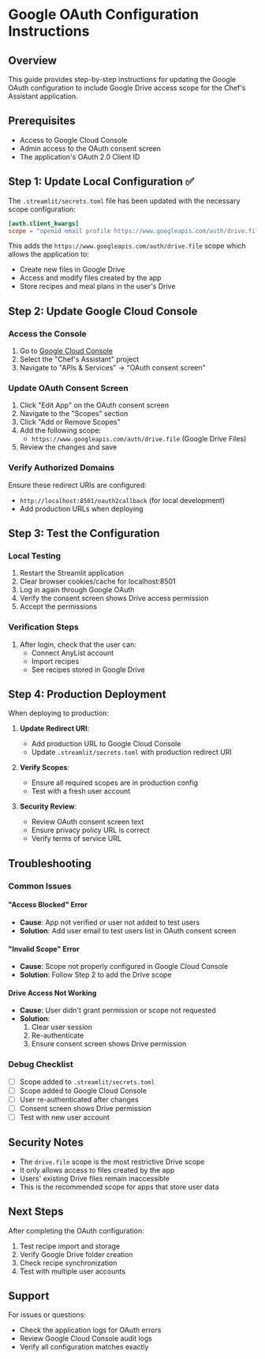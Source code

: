 # Google OAuth Configuration Instructions

## Overview
This guide provides step-by-step instructions for updating the Google OAuth configuration to include Google Drive access scope for the Chef's Assistant application.

## Prerequisites
- Access to Google Cloud Console
- Admin access to the OAuth consent screen
- The application's OAuth 2.0 Client ID

## Step 1: Update Local Configuration ✅

The `.streamlit/secrets.toml` file has been updated with the necessary scope configuration:

```toml
[auth.client_kwargs]
scope = "openid email profile https://www.googleapis.com/auth/drive.file"
```

This adds the `https://www.googleapis.com/auth/drive.file` scope which allows the application to:
- Create new files in Google Drive
- Access and modify files created by the app
- Store recipes and meal plans in the user's Drive

## Step 2: Update Google Cloud Console

### Access the Console
1. Go to [Google Cloud Console](https://console.cloud.google.com)
2. Select the "Chef's Assistant" project
3. Navigate to "APIs & Services" → "OAuth consent screen"

### Update OAuth Consent Screen
1. Click "Edit App" on the OAuth consent screen
2. Navigate to the "Scopes" section
3. Click "Add or Remove Scopes"
4. Add the following scope:
   - `https://www.googleapis.com/auth/drive.file` (Google Drive Files)
5. Review the changes and save

### Verify Authorized Domains
Ensure these redirect URIs are configured:
- `http://localhost:8501/oauth2callback` (for local development)
- Add production URLs when deploying

## Step 3: Test the Configuration

### Local Testing
1. Restart the Streamlit application
2. Clear browser cookies/cache for localhost:8501
3. Log in again through Google OAuth
4. Verify the consent screen shows Drive access permission
5. Accept the permissions

### Verification Steps
1. After login, check that the user can:
   - Connect AnyList account
   - Import recipes
   - See recipes stored in Google Drive

## Step 4: Production Deployment

When deploying to production:

1. **Update Redirect URI**:
   - Add production URL to Google Cloud Console
   - Update `.streamlit/secrets.toml` with production redirect URI

2. **Verify Scopes**:
   - Ensure all required scopes are in production config
   - Test with a fresh user account

3. **Security Review**:
   - Review OAuth consent screen text
   - Ensure privacy policy URL is correct
   - Verify terms of service URL

## Troubleshooting

### Common Issues

#### "Access Blocked" Error
- **Cause**: App not verified or user not added to test users
- **Solution**: Add user email to test users list in OAuth consent screen

#### "Invalid Scope" Error
- **Cause**: Scope not properly configured in Google Cloud Console
- **Solution**: Follow Step 2 to add the Drive scope

#### Drive Access Not Working
- **Cause**: User didn't grant permission or scope not requested
- **Solution**: 
  1. Clear user session
  2. Re-authenticate
  3. Ensure consent screen shows Drive permission

### Debug Checklist
- [ ] Scope added to `.streamlit/secrets.toml`
- [ ] Scope added to Google Cloud Console
- [ ] User re-authenticated after changes
- [ ] Consent screen shows Drive permission
- [ ] Test with new user account

## Security Notes

- The `drive.file` scope is the most restrictive Drive scope
- It only allows access to files created by the app
- Users' existing Drive files remain inaccessible
- This is the recommended scope for apps that store user data

## Next Steps

After completing the OAuth configuration:

1. Test recipe import and storage
2. Verify Google Drive folder creation
3. Check recipe synchronization
4. Test with multiple user accounts

## Support

For issues or questions:
- Check the application logs for OAuth errors
- Review Google Cloud Console audit logs
- Verify all configuration matches exactly
